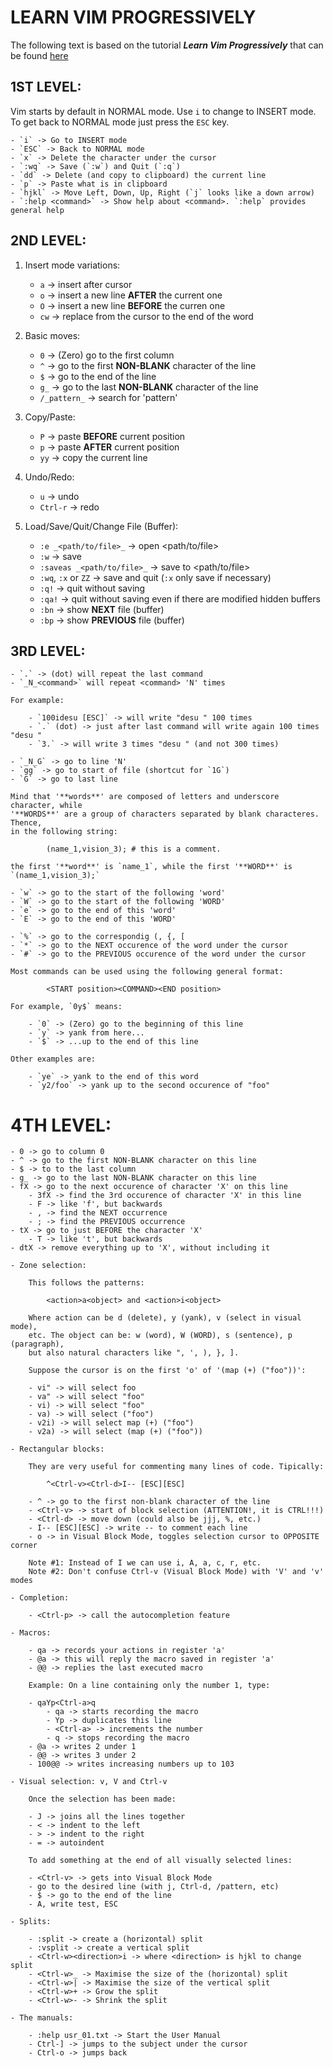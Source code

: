 LEARN VIM PROGRESSIVELY
=======================


The following text is based on the tutorial **_Learn Vim Progressively_** that can be found [here](http://yannesposito.com/Scratch/en/blog/Learn-Vim-Progressively/)


## 1ST LEVEL:

Vim starts by default in NORMAL mode. Use `i` to change to INSERT mode. To get back to NORMAL mode just press the `ESC` key.

    - `i` -> Go to INSERT mode
    - `ESC` -> Back to NORMAL mode
    - `x` -> Delete the character under the cursor
    - `:wq` -> Save (`:w`) and Quit (`:q`)
    - `dd` -> Delete (and copy to clipboard) the current line
    - `p` -> Paste what is in clipboard
    - `hjkl` -> Move Left, Down, Up, Right (`j` looks like a down arrow)
    - `:help <command>` -> Show help about <command>. `:help` provides general help


## 2ND LEVEL:

1. Insert mode variations:

    - `a` -> insert after cursor
    - `o` -> insert a new line **AFTER** the current one
    - `O` -> insert a new line **BEFORE** the curren one
    - `cw` -> replace from the cursor to the end of the word

2. Basic moves:

    - `0` -> (Zero) go to the first column
    - `^` -> go to the first **NON-BLANK** character of the line
    - `$` -> go to the end of the line
    - `g_` -> go to the last **NON-BLANK** character of the line
    - `/_pattern_` -> search for 'pattern'

3. Copy/Paste:

    - `P` -> paste **BEFORE** current position
    - `p` -> paste **AFTER** current position
    - `yy` -> copy the current line

4. Undo/Redo:

    - `u` -> undo
    - `Ctrl-r` -> redo

5. Load/Save/Quit/Change File (Buffer):

    - `:e _<path/to/file>_` -> open <path/to/file>
    - `:w` -> save
    - `:saveas _<path/to/file>_` -> save to <path/to/file>
    - `:wq`, `:x` or `ZZ` -> save and quit (`:x` only save if necessary)
    - `:q!` -> quit without saving
    - `:qa!` -> quit without saving even if there are modified hidden buffers
    - `:bn` -> show **NEXT** file (buffer)
    - `:bp` -> show **PREVIOUS** file (buffer)


## 3RD LEVEL:

    - `.` -> (dot) will repeat the last command
    - `_N_<command>` will repeat <command> 'N' times

    For example:

        - `100idesu [ESC]` -> will write "desu " 100 times
        - `.` (dot) -> just after last command will write again 100 times "desu "
        - `3.` -> will write 3 times "desu " (and not 300 times)

    - `_N_G` -> go to line 'N'
    - `gg` -> go to start of file (shortcut for `1G`)
    - `G` -> go to last line

    Mind that '**words**' are composed of letters and underscore character, while
    '**WORDS**' are a group of characters separated by blank characteres. Thence,
    in the following string:

```
        (name_1,vision_3); # this is a comment.
```

    the first '**word**' is `name_1`, while the first '**WORD**' is `(name_1,vision_3);`

    - `w` -> go to the start of the following 'word'
    - `W` -> go to the start of the following 'WORD'
    - `e` -> go to the end of this 'word'
    - `E` -> go to the end of this 'WORD'

    - `%` -> go to the correspondig (, {, [
    - `*` -> go to the NEXT occurence of the word under the cursor
    - `#` -> go to the PREVIOUS occurence of the word under the cursor

    Most commands can be used using the following general format:
```
        <START position><COMMAND><END position>
```
    For example, `0y$` means:

        - `0` -> (Zero) go to the beginning of this line
        - `y` -> yank from here...
        - `$` -> ...up to the end of this line

    Other examples are:

        - `ye` -> yank to the end of this word
        - `y2/foo` -> yank up to the second occurence of "foo"


# 4TH LEVEL:

    - 0 -> go to column 0
    - ^ -> go to the first NON-BLANK character on this line
    - $ -> to to the last column
    - g_ -> go to the last NON-BLANK character on this line
    - fX -> go to the next occurence of character 'X' on this line
        - 3fX -> find the 3rd occurence of character 'X' in this line
        - F -> like 'f', but backwards
        - , -> find the NEXT occurrence
        - ; -> find the PREVIOUS occurrence
    - tX -> go to just BEFORE the character 'X'
        - T -> like 't', but backwards
    - dtX -> remove everything up to 'X', without including it

    - Zone selection:

        This follows the patterns:

            <action>a<object> and <action>i<object>

        Where action can be d (delete), y (yank), v (select in visual mode),
        etc. The object can be: w (word), W (WORD), s (sentence), p (paragraph),
        but also natural characters like ", ', ), }, ].

        Suppose the cursor is on the first 'o' of '(map (+) ("foo"))':

        - vi" -> will select foo
        - va" -> will select "foo"
        - vi) -> will select "foo"
        - va) -> will select ("foo")
        - v2i) -> will select map (+) ("foo")
        - v2a) -> will select (map (+) ("foo"))

    - Rectangular blocks:

        They are very useful for commenting many lines of code. Tipically:

            ^<Ctrl-v><Ctrl-d>I-- [ESC][ESC]

        - ^ -> go to the first non-blank character of the line
        - <Ctrl-v> -> start of block selection (ATTENTION!, it is CTRL!!!)
        - <Ctrl-d> -> move down (could also be jjj, %, etc.)
        - I-- [ESC][ESC] -> write -- to comment each line
        - o -> in Visual Block Mode, toggles selection cursor to OPPOSITE corner

        Note #1: Instead of I we can use i, A, a, c, r, etc.
        Note #2: Don't confuse Ctrl-v (Visual Block Mode) with 'V' and 'v' modes

    - Completion:

        - <Ctrl-p> -> call the autocompletion feature

    - Macros:

        - qa -> records your actions in register 'a'
        - @a -> this will reply the macro saved in register 'a'
        - @@ -> replies the last executed macro

        Example: On a line containing only the number 1, type:

        - qaYp<Ctrl-a>q
            - qa -> starts recording the macro
            - Yp -> duplicates this line
            - <Ctrl-a> -> increments the number
            - q -> stops recording the macro
        - @a -> writes 2 under 1
        - @@ -> writes 3 under 2
        - 100@@ -> writes increasing numbers up to 103

    - Visual selection: v, V and Ctrl-v

        Once the selection has been made:

        - J -> joins all the lines together
        - < -> indent to the left
        - > -> indent to the right
        - = -> autoindent

        To add something at the end of all visually selected lines:

        - <Ctrl-v> -> gets into Visual Block Mode
        - go to the desired line (with j, Ctrl-d, /pattern, etc)
        - $ -> go to the end of the line
        - A, write test, ESC

    - Splits:

        - :split -> create a (horizontal) split
        - :vsplit -> create a vertical split
        - <Ctrl-w><direction>i -> where <direction> is hjkl to change split
        - <Ctrl-w>_ -> Maximise the size of the (horizontal) split
        - <Ctrl-w>| -> Maximise the size of the vertical split
        - <Ctrl-w>+ -> Grow the split
        - <Ctrl-w>- -> Shrink the split

    - The manuals:

        - :help usr_01.txt -> Start the User Manual
        - Ctrl-] -> jumps to the subject under the cursor
        - Ctrl-o -> jumps back

